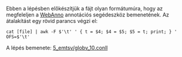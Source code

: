 Ebben a lépésben előkészítjük a fájt olyan formátumúra, hogy az megfeleljen a [WebAnno](https://webanno.github.io/webanno/) annotációs segédeszköz bemenetének. Az átalakítást egy rövid parancs végzi el:

    cat [file] | awk -F $'\t' ' { t = $4; $4 = $5; $5 = t; print; } ' OFS=$'\t'

A lépés bemenete: [5_emtsv/globv_10.conll](../5_emtsv/globv_10.conll)